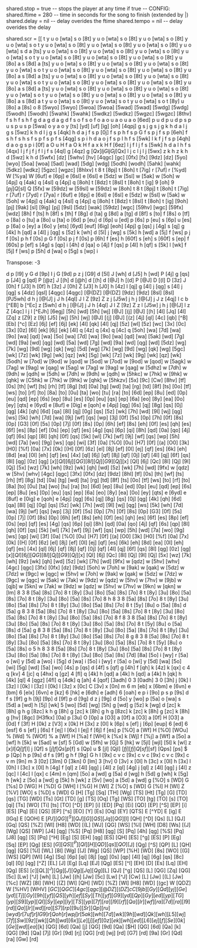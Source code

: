 shared.stop = true -- stops the player at any time if true
-- CONFIG:
shared.ftime = 280 -- time in seconds for the song to finish (extended by |)
shared.delay = nil -- delay overides the ftime
shared.tempo = nil -- delay overides the delay

shared.scr = [[
t y u o [wta] s o [8t] y u o [wta] s o
[8t] y u o [wta] s o [8t] y u o [wta] s o
t y u o [wta] s o [8t] y u o [wta] s o
[8t] y u o [wta] s o [8t] y u o [wta] s d a
[ts] y u o [wta] s o [8t] y u o [wta] s o
[8t] y u o [wta] s o [8t] y u o [wta] s o
t y u o [wta] s o [8t] y u o [wta] s o
[8t] y u o [wta] s o [8t] y u [8o] a s [8d] a
[ts] y u o [wta] s o [8t] y u o [wta] s o
[8t] y u o [wta] s o [8t] y u o [wta] s o
t y u o [wta] s o [8t] y u o [wta] s o
[8t] y u o [wta] s o [8t] y u [8o] a s [8d] a
[ts] y u o [wta] s o [8t] y u o [wta] s o
[8t] y u o [wta] s o [8t] y u o [wta] s o
t y u o [wta] s o [8t] y u o [wta] s o
[8t] y u o [wta] s o [8t] y u [8o] a s [8d] a
[ts] y u o [wta] s o [8t] y u o [wta] s o
[8t] y u o [wta] s o [8t] y u o [wta] s o
t y u o [wta] s o [8t] y u o [wta] s o
[8t] y u o [wta] s o [8t] y u [8o] a s [8d] a
t y u o [wta] s o [8t] y u o [wta] s o
t y u o [wta] s o t [8y] u [8o] a [8s] o 8
[5wyo] [5wyo] [5woa] [5woa] [5wad] [5wad] [5wdg] [5wdg]
[5wodh] [5wodh] [5wahk] [5wahk] [5wdkz] [5wdkz] [5wgzc] [5wgzc]
[8thv] f s h f s h f g d a g d a g d
f s o f s o f o a o u a o u a o
[6ed] p u d p u d p s p u s p u s p
[5wa] o y a o y [ts] [yd] [uf] [ig] [oh]
[4qpj] g s j g s j g k h d a l j g s
[5wz] k h d l j g s [4qk] h d a j f s p
[0j] f s p h f s p G f s p j f s p
[6eh] f s h f s h s f s p f s p f s
[4qg] s p i h d a o j f s p l h f s
[5wk] l k f j f s p [4qh] d a o g s p i
[0f] a O u H f a O k H f a x k H f
[6ez] l j f l j f s [5wk] h d a l h f s
[4qx] l j f j f j f l j f s [4ql] g [4qz] g
[$Qx] l j G l j G j [$Qx] l j c l j l j
[5wx] z k h z k h d [5wz] k h d [5wfx] [dz]
[5whv] [hv] [4qgc] [gc] [0fx] [fx] [9dz] [dz]
[5yo] [wyo] [5oa] [woa] [5ad] [wad] [5dg] [wdg]
[5odh] [wodh] [5ahk] [wahk] [5dkz] [wdkz] [5gzc] [wgzc]
[8hlxv] t 8 t [8pj] t [8oh] t
[7ig] r [7uf] r [%yd] W [%ya] W
[6uf] e [6pj] e [6sl] e [6sl] e
[5dz] w [5sl] w [5ak] w [5oh] w
[4pj] q [4ak] q [4sl] q [4pj] q
[8oh] t [8dz] t [8sl] t [8oh] t
[ig] 9 [oh] 9 [$pj] Q [$sl] Q
[5fx] w [59dz] w [59sl] w [59dz] w
[8oh] t 8 t [8pj] t [8oh] t
[7ig] r [7uf] r [7yd] r [7ya] r
[6uf] e [6pj] e [6sl] e [6sl] e
[5dz] w [5sl] w [5ak] w [5oh] w
[4pj] q [4ak] q [4sl] q [4pj] q
[8oh] t [8dz] t [8sl] t [8oh] t
[ig] [9oh] [pj] [9ak] [sl] [9ig] [pj] [9sl]
[5dz] [wak] [59dz] [wgc] [59hv] [wgc] [59fx] [wdz]
[8h] f [ts] h [8f] s [th] f [8g] d [ta] g [8d] a [tg] d
[8f] s [to] f [8s] o [tf] o [8a] o [tu] a [8o] u [ta] o
[6d] p [eu] d [6p] u [ed] p [6s] p [eu] s [6p] u [es] p
[6a] o [ey] a [6o] y [ets] [6yd] [euf] [6ig] [eoh]
[4pj] g [qs] j [4g] s [qj] g [4k] h [qd] a [4l] j [qg] s
[5z] k [wh] d [5l] j [wg] s [5k] h [wd] a [5j] f [ws] p
j f [0s] p h f [0s] p G f [0s] p j f [0s] p
[6h] f [es] h [60f] s [eh] s [60f] s [ep] f [60s] p [ef] s
[4g] s [qp] i [4h] d [qa] o [4j] f [qs] p [4l] h [qf] s
[5k] l [wk] f [5j] f [ws] p [5h] d [wa] o [5g] s [wp] i

Transpose: -3

d p [I9] y G d [9p] I j G [9d] p z j [G9] d
[5l] J [wh] d [J5] h [wd] P [4j] g [qs] p [J4] g [qd] P
[@z] J [(h] d [@h] d [(h] d [@J] h [(d] P [@J] D [(l] D
[3z] J [0h] f [J3] h [0f] h [3z] J [0h] Z [J3] h [J0] h
[4z] l [qj] g [4l] j [qg] s [4l] j [qg] s [4dz] [qsl]
[4qgc] [4qgc] [@(DZ] [@(DZ] [9dz] [9dz] [8sl] [8sl]
[PJ5wh] d h j [@(J] j J h
[4ql] J l Z [9z] Z z j
[J5w] j h j [@(J] j J z
[4qj] l c b [^EB] b [^Ec] z
[5wh] d h j [@(J] j J h
[4ql] J l Z [9z] Z z l
[J5w] j h j [@(J] l z Z
[4qc] l j l [^EJh] [6egj]
[5h] [wd] [5h] [wj] [@J] [(j] [@J] [(h]
[4l] [Jq] [4l] [Zq] z [Z9] z [9j]
[J5] [wj] [5h] [wj] [@J] [(j] [@J] [(z]
[4j] [ql] [4c] [qb] [^B] [Eb] [^c] [Ez]
[6j] [ef] [6j] [ek] [4l] [qk] [4l] [qj]
[5z] [wl] [5z] [wc] [3x] [0c] [3x] [0z]
[6l] [ek] [6j] [ek] [4l] q [4z] q [4x] q [4c] q
[5oh] [wa] [7d] [wa] [9o] [wa] [qd] [wa] [5o] [wa] [7d] [wa] [9o] [wa] [qd] [wa]
[5ak] [wd] [7g] [wd] [9a] [wd] [qg] [wd] [5a] [wd] [7g] [wd] [9a] [wd] [qg] [wd]
[5dz] [wg] [7k] [wg] [9d] [wg] [qk] [wg] [5d] [wg] [7k] [wg] [9d] [wg] [qk] [wg]
[5gc] [wk] [7z] [wk] [9g] [wk] [qz] [wk] [5g] [wk] [7z] [wk] [9g] [wk] [qz] [wk]
[5odh] w [7od] w [9od] w [qod] w [5od] w [7od] w [9od] w [qod] w
[5agk] w [7ag] w [9ag] w [qag] w [5ag] w [7ag] w [9ag] w [qag] w
[5dhz] w [7dh] w [9dh] w [qdh] w [5dh] w [7dh] w [9dh] w [qdh] w
[5hkc] w [7hk] w [9hk] w [qhk] w [C5hk] w [7hk] w [9hk] w [qhk] w
[5hkzv] [5x] [9c] [Cw]
[8hv] [tf] [0s] [th] [wf] [ts] [rh] [tf] [8g] [td] [0a] [tg] [wd] [ta] [rg] [td]
[8f] [ts] [0o] [tf] [ws] [to] [rf] [to] [8a] [to] [0u] [ta] [wo] [tu] [ra] [to]
[6d] [ep] [8u] [ed] [0p] [eu] [qd] [ep] [6s] [ep] [8u] [es] [0p] [eu] [qs] [ep]
[6a] [eo] [8y] [ea] [0o] [ey] [qts] e [6yd] e [8uf] e [0ig] e [qoh] e
[4pj] [qg] [6s] [qj] [8g] [qs] [0j] [qg] [4k] [qh] [6d] [qa] [8l] [qj] [0g] [qs]
[5z] [wk] [7h] [wd] [9l] [wj] [qg] [ws] [5k] [wh] [7d] [wa] [9j] [wf] [qs] [wp]
[3j] [0f] [5s] [0p] [7h] [0f] [8s] [0p] [G3] [0f] [5s] [0p] [7j] [0f] [8s] [0p]
[6h] [ef] [8s] [eh] [0f] [es] [qh] [es] [6f] [es] [8p] [ef] [0s] [ep] [qf] [es]
[4g] [qs] [6p] [qi] [8h] [qd] [0a] [qo] [4j] [qf] [6s] [qp] [8l] [qh] [0f] [qs]
[5k] [wl] [7k] [wf] [9j] [wf] [qs] [wp] [5h] [wd] [7a] [wo] [9g] [ws] [qp] [wi]
[3f] [0a] [%O] [0u] [H7] [0f] [(a] [O0] [3k] [H0] [%f] [0a] [7x] [0k] [(H] [0f]
[6z] [el] [8j] [ef] [0l] [ej] [qf] [es] [6k] [eh] [8d] [ea] [0l] [eh] [qf] [es]
[4x] [ql] [6j] [qf] [8j] [qf] [0j] [qf] [4l] [qj] [6f] [qs] [8l] [qg] [0z] [qg]
[$x] [Ql] [6j] [QG] [8l] [Qj] [G9] [Qj] [$x] [Ql] [6j] [Qc] [8l] [Qj] [9l] [Qj]
[5x] [wz] [7k] [wh] [9z] [wk] [qh] [wd] [5z] [wk] [7h] [wd] [9fx] w [qdz] w
[5hv] [whv] [4gc] [qgc] [3fx] [0fx] [dz] [9dz]
[8hl] [tf] [0s] [th] [wf] [ts] [rh] [tf] [8g] [td] [0a] [tg] [wd] [ta] [rg] [td]
[8f] [ts] [0o] [tf] [ws] [to] [rf] [to] [8a] [to] [0u] [ta] [wo] [tu] [ra] [to]
[6d] [ep] [8u] [ed] [0p] [eu] [qd] [ep] [6s] [ep] [8u] [es] [0p] [eu] [qs] [ep]
[6a] [eo] [8y] [ea] [0o] [ey] [qts] e [6yd] e [8uf] e [0ig] e [qoh] e
[4pj] [qg] [6s] [qj] [8g] [qs] [0j] [qg] [4k] [qh] [6d] [qa] [8l] [qj] [0g] [qs]
[5z] [wk] [7h] [wd] [9l] [wj] [qg] [ws] [5k] [wh] [7d] [wa] [9j] [wf] [qs] [wp]
[3j] [0f] [5s] [0p] [7h] [0f] [8s] [0p] [G3] [0f] [5s] [0p] [7j] [0f] [8s] [0p]
[6h] [ef] [8s] [eh] [0f] [es] [qh] [es] [6f] [es] [8p] [ef] [0s] [ep] [qf] [es]
[4g] [qs] [6p] [qi] [8h] [qd] [0a] [qo] [4j] [qf] [6s] [qp] [8l] [qh] [0f] [qs]
[5k] [wl] [7k] [wf] [9j] [wf] [qs] [wp] [5h] [wd] [7a] [wo] [9g] [ws] [qp] [wi]
[3f] [0a] [%O] [0u] [H7] [0f] [(a] [O0] [3k] [H0] [%f] [0a] [7x] [0k] [(H] [0f]
[6z] [el] [8j] [ef] [0l] [ej] [qf] [es] [6k] [eh] [8d] [ea] [0l] [eh] [qf] [es]
[4x] [ql] [6j] [qf] [8j] [qf] [0j] [qf] [4l] [qj] [6f] [qs] [8l] [qg] [0z] [qg]
[$x] [Ql] [6j] [QG] [8l] [Qj] [G9] [Qj] [$x] [Ql] [6j] [Qc] [8l] [Qj] [9l] [Qj]
[5x] [wz] [7k] [wh] [9z] [wk] [qh] [wd] [5z] [wk] [7h] [wd] [9fx] w [qdz] w
[5hv] [whv] [4gc] [qgc] [3fx] [0fx] [dz] [9dz]
[5oh] w [7oh] w [9ak] w [qak] w [5dz] w [7dz] w [9gc] w [qgc] w
[5hv] w [7oh] w [9ak] w [qak] w [5dz] w [7dz] w [9gc] w [qgc] w
[5ak] w [7ak] w [9dz] w [qdz] w [5hv] w [7hv] w [9jb] w [qjb] w
[5kn] w [7ak] w [9dz] w [qdz] w [5hv] w [7hv] w [9kn] w [qkn] w
[lm] 8 3 8 [5a] [8s] [7o] 8 t [8y] [3u] [8o] [5a] [8s] [7o] 8
t [8y] [3u] [8o] [5a] [8s] [7o] 8 t [8y] [3u] [8o] [5a] [8s] [7o] 8
h 8 3 8 [5a] [8s] [7o] 8 t [8y] [3u] [8o] [5a] [8s] [7o] 8
t [8y] [3u] [8o] [5a] [8s] [7o] 8 t [5y] [8u] o [5a] [8s] d [5a]
g 8 3 8 [5a] [8s] [7o] 8 t [8y] [3u] [8o] [5a] [8s] [7o] 8
t [8y] [3u] [8o] [5a] [8s] [7o] 8 t [8y] [3u] [8o] [5a] [8s] [7o] 8
f 8 3 8 [5a] [8s] [7o] 8 t [8y] [3u] [8o] [5a] [8s] [7o] 8
t [8y] [3u] [8o] [5a] [8s] [7o] 8 t [5y] [8u] o [5a] [8s] d [5a]
g 8 3 8 [5a] [8s] [7o] 8 t [8y] [3u] [8o] [5a] [8s] [7o] 8
t [8y] [3u] [8o] [5a] [8s] [7o] 8 t [8y] [3u] [8o] [5a] [8s] [7o] 8
g 8 3 8 [5a] [8s] [7o] 8 t [8y] [3u] [8o] [5a] [8s] [7o] 8
t [8y] [3u] [8o] [5a] [8s] [7o] 8 t [5y] [8u] o [5a] [8s] o 5
h 8 3 8 [5a] [8s] [7o] 8 t [8y] [3u] [8o] [5a] [8s] [7o] 8
t [8y] [3u] [8o] [5a] [8s] [7o] 8 t [8y] [3u] [8o] [5a] [8s] [7d] [8a]
[5o] i [wy] r [5a] o [wi] y [5d] a [wo] i [5g] d [wa] i
[5o] i [wy] r [5a] o [wi] y [5d] [wa] [5o] [wi] [5g] [wd] [5a] [wo]
[4s] p [qs] d [4f] s [qf] g [4h] f [qh] k [4z] k [qx] c
4 q [kv] 4 [jc] q [4hx] q [gz] 4 [fl] q
[4k] h [qd] a [4k] h [qd] a [4k] h [qk] h [4k] [ql]
4 [qgz] [4fl] q [4dk] q [ah] 4 [qof]
[3adh] 0 3 [0adh] 3 0 [3h] j [0k] l
[3z] l [0k] l [3z] l [0k] l [3z] x [0c] C [3v] x [0n] m
6 m [eb] x [6bm] e [6vn] e [bm] 6 [elx]
[6vn] e [kz] 6 [hk] e [6dh] e [adh] 6 [oah] e
p i [9o] p s p [9s] d f s [9f] g h [9j]
[9p] d [9f] p d [9g] d z j [9g] d
[5o] y [wo] p [5a] o [wa] s [5d] a [wd] h [5j] [wk]
5 [wo] [5d] [wg] [5h] g [wd] g [5z] k [wg] d
[zc] k [8h] g h g [8zc] k h g [8h] g [zc] k [8h] g
h g [8zc] k [zc] k [8h] g [zc] k [8h] g [hv] [8gc]
[H3fkx] [0a] p [3u] O [0p] a [O3] a [0f] a [O3] a [0f] H
[O3] a [0d] f [3f] H [0k] z [V3] x [0k] H [3x] z [0l] k
[6p] s [ef] j [6p] [eup] 6 [ed] 6 [esf]
6 s [ef] j [6s] f [ej] l [6x] l [ej] f [6j] f [es] p
[%O] a [Wf] H [%O] [WOu] % [Wd] % [WOf]
% a [Wf] H [%a] f [WH] k [%x] k [Wj] f [%j] a [Wf] a
[5o] a [wf] h [5k] w [5ad] w [sf] 5 [Gd] w
[5fh] w [Gj] 5 [hk] w [5jl] [wjl] [5l] k [wl] z
[$x] l [Qj] f [$l] j [Qf] s [$j] f [Qs] p [$f] s [Qp] u
$ [jl] [Qjl] [$fj] [fj] Q [sf] [$sf] [Qps] [ps] $ p [Qp]
h p [9s] d f s [9f] g h f [9g] G h l [9x] c
v c [9x] c v c [9x] c v c [9x] c v m [9n] m
3 [0z] [3lm] 0 [3kn] 0 [lm] 3 [hv] 0
[3v] x [0l] h [3c] x [0l] h [3x] l [0h] l [3c] x [0l] h
[4g] f [ql] z [4l] [qg] j [4l] z [ql] [4g] j [ql] z
[4l] [qg] j [4l] z [qc] l [4c] l [qx] c [4m] n [qm]
[5o] a [wd] g [5a] d [wg] h [5d] g [wh] k [5g] h [wk] z
[5o] a [wd] g [5k] h [wk] z [5v] [wo] a [5d] a [wd] g
[%O] s [WD] G [%s] D [WG] H [%D] G [WH] l [%G] H [Wl] Z
[%O] s [WD] G [%l] H [Wl] Z [%V] [WO] s [%D] s [WD] G
[H] [Tg] [Sq] [TH] [Wg] [TS] [Ht] [Tg] [G] [TD] [qs] [TG] [WD] [Ts] [Gt] [TD]
[g] [TS] [Oq] [Tg] [WS] [TO] [tg] [TO] [s] [TO] [qi] [Ts] [WO] [Ti] [ts] [TO]
[^D] [EP] [i] [ED] [Pq] [Ei] [QD] [EP] [^S] [EP] [i] [ES] [Pq] [Ei] [QS] [EP]
[^s] [EO] [Y] [Es] [Oq] [EY] [QTS] E [^YD] E [ig] E [IGq] E [QOH] E
[$PJ] [QG] [^S] [QJ] [G] [QS] [Jq] [QG] [$l] [QH] [^D] [Qs] [L] [QJ] [Gq] [QS]
[%Z] [Wl] [H8] [WD] [(L] [WJ] [QG] [WS] [%l] [WH] [D8] [Ws] [(J] [Wg] [QS] [WP]
[J4] [qg] [%S] [Pq] [H8] [qg] [S] [Pq] [4h] [qg] [%S] [Pq] [J8] [qg] [S] [Pq]
[^H] [Eg] [S] [EH] [qg] [ES] [QH] [ES] [^g] [ES] [P] [Eg] [Sq] [EP] [Qg] [ES]
[$G] [QS] [^P] [QI] [H] [QD] [qs] [QO] [$J] [Qg] [^S] [QP] [L] [QH] [qg] [QS]
[%l] [WL] [8l] [Wg] [(J] [Wg] [QS] [WP] [%H] [WD] [8s] [WO] [(G] [WS] [QP] [WI]
[4g] [Sq] [6p] [qi] [8j] [qg] [0s] [qp] [4l] [qj] [6g] [qs] [8c] [ql] [0j] [qg]
[^Z] [EL] [J] [Eg] [Lq] [EJ] [Qg] [ES] [^l] [EH] [D] [Es] [Lq] [EH] [Qg] [ES]
[$c] [QL] [^J] [Qg] [J] [Qg] [Jq] [Qg] [$L] [QJ] [^g] [QS] [L] [QG] [Zq] [QG]
[5c] [Lw] [^J] [wh] [L] [Jw] [(h] [Jw] [5c] [Lw] [^J] [Cw] [L] [Jw] [(L] [Jw]
[%c] [WZ] [8l] [WH] [(Z] [Wl] [QH] [WD] [%Z] [Wl] [H8] [WD] [(gc] W [QDZ] W
[%HV] [WHV] [$GC] [QGC] [4gc] [qgc] [@DZ] [(DZ] c C
[9jb] [Gy] [Qd] [yj] [Ge] [yd] [Tj] [Gy] [9h] [yf] [QS] [yh] [ef] [Sy] [Th] [yf]
[G9] [yd] [Qp] [Gy] [ed] [yp] [TG] [yp] [S9] [yp] [QI] [Sy] [ep] [Iy] [TS] [yp]
[7f] [ra] [I9] [rf] [Qa] [Ir] [wf] [ra] [7d] [ra] [I9] [rd] [Qa] [Ir] [wd] [ra]
[S7] [rp] [9u] [Sr] [Qp] [ru] [wyd] r [7uf] r [IG9] r [Qoh] r [wpj] r
[5ak] [wh] [7d] [wk] [9h] [wd] [Qk] [wh] [L5] [wj] [7f] [Sw] [9z] [wk] [Qh] [wd]
[6x] [Le] [j] [ef] [0z] [ek] [wh] [ed] [L6] [ej] [f] [Se] [0k] [Ge] [wd] [ea]
[$k] [QG] [6d] [Qa] [j] [QG] [9d] [Qa] [$H] [QG] [6d] [Qa] [k] [QG] [9d] [Qa]
[7j] [Gr] [9d] [rj] [QG] [rd] [wj] [rd] [G7] [rd] [9a] [Gr] [Qd] [ra] [Gw] [rd]
